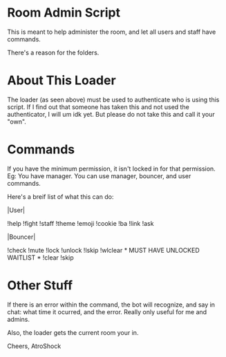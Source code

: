 Room Admin Script
=====
This is meant to help administer the room, and let all users and staff have commands.

There's a reason for the folders.

About This Loader
===

The loader (as seen above) must be used to authenticate who is using this script.
If I find out that someone has taken this and not used the authenticator, I will um idk yet. But please do not take this and call it your "own".

Commands
===

If you have the minimum permission, it isn't locked in for that permission. Eg: You have manager. You can use manager, bouncer, and user commands.

Here's a breif list of what this can do:

|User|

!help
!fight
!staff
!theme
!emoji
!cookie
!ba
!link
!ask

|Bouncer|

!check
!mute
!lock
!unlock
!lskip
!wlclear * MUST HAVE UNLOCKED WAITLIST *
!clear
!skip

Other Stuff
===
If there is an error within the command, the bot will recognize, and say in chat: what time it ocurred, and the error. Really only useful for me and admins.

Also, the loader gets the current room your in.

Cheers,
AtroShock
